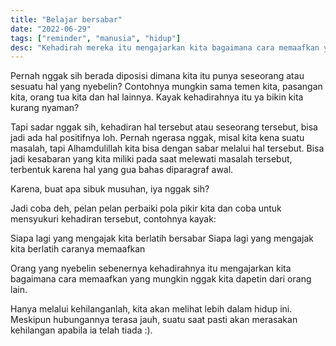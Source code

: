```yaml
---
title: "Belajar bersabar"
date: "2022-06-29"
tags: ["reminder", "manusia", "hidup"]
desc: "Kehadirah mereka itu mengajarkan kita bagaimana cara memaafkan yang mungkin nggak kita dapetin dari orang lain."
---
```


Pernah nggak sih berada diposisi dimana kita itu punya seseorang atau sesuatu hal yang nyebelin?
Contohnya mungkin sama temen kita, pasangan kita, orang tua kita dan hal lainnya.
Kayak kehadirahnya itu ya bikin kita kurang nyaman?

Tapi sadar nggak sih, kehadiran hal tersebut atau seseorang tersebut, bisa jadi ada hal positifnya loh.
Pernah ngerasa nggak, misal kita kena suatu masalah, tapi Alhamdulillah kita bisa dengan sabar melalui hal tersebut.
Bisa jadi kesabaran yang kita miliki pada saat melewati masalah tersebut, terbentuk karena hal yang gua bahas diparagraf awal.

Karena, buat apa sibuk musuhan, iya nggak sih?

Jadi coba deh, pelan pelan perbaiki pola pikir kita dan coba untuk mensyukuri kehadiran tersebut, contohnya kayak:

Siapa lagi yang mengajak kita berlatih bersabar
Siapa lagi yang mengajak kita berlatih caranya memaafkan

Orang yang nyebelin sebenernya kehadirahnya itu mengajarkan kita bagaimana cara memaafkan yang mungkin nggak kita dapetin dari orang lain.

Hanya melalui kehilanganlah, kita akan melihat lebih dalam hidup ini.
Meskipun hubungannya terasa jauh, suatu saat pasti akan merasakan kehilangan apabila ia telah tiada :).